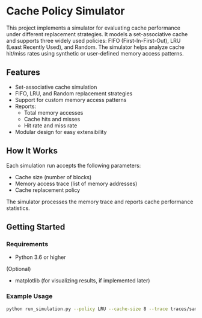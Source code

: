 # Cache Policy Simulator

This project implements a simulator for evaluating cache performance under different replacement strategies. It models a set-associative  cache and supports three widely used policies: FIFO (First-In-First-Out), LRU (Least Recently Used), and Random. The simulator helps analyze cache hit/miss rates using synthetic or user-defined memory access patterns.

## Features

- Set-associative cache simulation
- FIFO, LRU, and Random replacement strategies
- Support for custom memory access patterns
- Reports:
  - Total memory accesses
  - Cache hits and misses
  - Hit rate and miss rate
- Modular design for easy extensibility

## How It Works

Each simulation run accepts the following parameters:
- Cache size (number of blocks)
- Memory access trace (list of memory addresses)
- Cache replacement policy

The simulator processes the memory trace and reports cache performance statistics.

## Getting Started

### Requirements

- Python 3.6 or higher

(Optional)
- matplotlib (for visualizing results, if implemented later)

### Example Usage

```bash
python run_simulation.py --policy LRU --cache-size 8 --trace traces/sample_trace.txt
